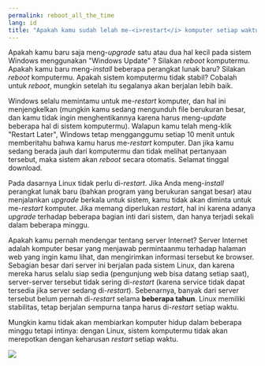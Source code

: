 ```yaml
---
permalink: reboot_all_the_time
lang: id
title: "Apakah kamu sudah lelah me-<i>restart</i> komputer setiap waktu?"
---
```


Apakah kamu baru saja meng-<i>upgrade</i> satu atau dua hal kecil pada sistem Windows menggunakan "Windows Update" ? Silakan <i>reboot</i> komputermu. Apakah kamu baru meng-<i>install</i> beberapa perangkat lunak baru? Silakan <i>reboot</i> komputermu. Apakah sistem komputermu tidak stabil? Cobalah untuk <i>reboot</i>, mungkin setelah itu segalanya akan berjalan lebih baik.

Windows selalu memintamu untuk me-<i>restart</i> komputer, dan hal ini menjengkelkan (mungkin kamu sedang mengunduh file berukuran besar, dan kamu tidak ingin menghentikannya karena harus meng-<i>update</i> beberapa hal di sistem komputermu). Walapun kamu telah meng-klik "Restart Later", Windows tetap mengganggumu setiap 10 menit untuk memberitahu bahwa kamu harus
me-<i>restart</i> komputer. Dan jika kamu sedang berada jauh dari komputermu dan tidak melihat pertanyaan tersebut, maka sistem akan <i>reboot</i> secara otomatis. Selamat tinggal download.

Pada dasarnya Linux tidak perlu di-<i>restart</i>. Jika Anda meng-<i>install</i> perangkat lunak baru (bahkan program yang berukuran sangat besar) atau menjalankan <i>upgrade</i> berkala untuk sistem, kamu tidak akan diminta untuk me-<i>restart</i> komputer. Jika memang diperlukan <i>restart</i>, hal ini karena adanya <i>upgrade</i> terhadap beberapa bagian inti dari sistem, dan hanya terjadi sekali dalam beberapa minggu.

Apakah kamu pernah mendengar tentang server Internet? Server Internet adalah komputer besar yang menjawab permintaanmu terhadap halaman web yang ingin kamu lihat, dan mengirimkan informasi tersebut ke browser. Sebagian besar dari server ini berjalan pada sistem Linux, dan karena mereka harus selalu siap sedia (pengunjung web bisa datang setiap saat), server-server tersebut tidak sering di-<i>restart</i> (karena service tidak dapat tersedia jika server sedang di-<i>restart</i>). Sebenarnya, banyak dari server tersebut belum pernah di-<i>restart</i> selama <b>beberapa tahun</b>. Linux memiliki stabilitas, tetap berjalan sempurna tanpa harus di-<i>restart</i> setiap waktu.

Mungkin kamu tidak akan membiarkan komputer hidup dalam beberapa minggu tetapi intinya: dengan Linux, sistem komputermu tidak akan merepotkan dengan keharusan <i>restart</i> setiap waktu.

<img src="Images/reboot_all_the_time_thumb.png" />




